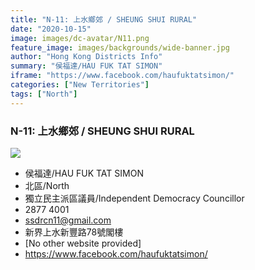 ```yaml
---
title: "N-11: 上水鄉郊 / SHEUNG SHUI RURAL"
date: "2020-10-15"
image: images/dc-avatar/N11.png
feature_image: images/backgrounds/wide-banner.jpg
author: "Hong Kong Districts Info"
summary: "侯福達/HAU FUK TAT SIMON"
iframe: "https://www.facebook.com/haufuktatsimon/"
categories: ["New Territories"]
tags: ["North"]
---
```


### N-11: 上水鄉郊 / SHEUNG SHUI RURAL  
![](/images/dc-avatar/N11.png)  

 - 侯福達/HAU FUK TAT SIMON  
 - 北區/North  
 - 獨立民主派區議員/Independent Democracy Councillor  
 - 2877 4001  
 - ssdrcn11@gmail.com  
 - 新界上水新豐路78號閣樓  
 - [No other website provided]  
 - https://www.facebook.com/haufuktatsimon/
